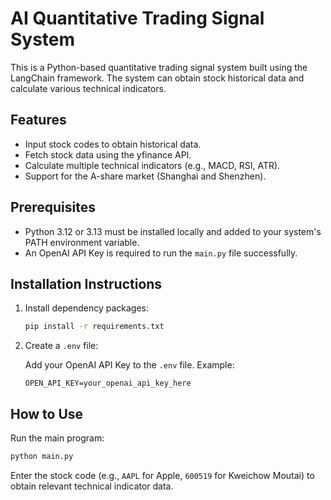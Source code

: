 # AI Quantitative Trading Signal System

This is a Python-based quantitative trading signal system built using the LangChain framework. The system can obtain stock historical data and calculate various technical indicators.

## Features

- Input stock codes to obtain historical data.
- Fetch stock data using the yfinance API.
- Calculate multiple technical indicators (e.g., MACD, RSI, ATR).
- Support for the A-share market (Shanghai and Shenzhen).

## Prerequisites

- Python 3.12 or 3.13 must be installed locally and added to your system's PATH environment variable.
- An OpenAI API Key is required to run the `main.py` file successfully.

## Installation Instructions

1. Install dependency packages:

    ```bash
    pip install -r requirements.txt
    ```

2. Create a `.env` file:

   Add your OpenAI API Key to the `.env` file. Example:

    ```
    OPEN_API_KEY=your_openai_api_key_here
    ```

## How to Use

Run the main program:

```bash
python main.py
```

Enter the stock code (e.g., `AAPL` for Apple, `600519` for Kweichow Moutai) to obtain relevant technical indicator data.
